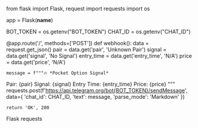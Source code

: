 from flask import Flask, request
import requests
import os

app = Flask(__name__)

BOT_TOKEN = os.getenv("BOT_TOKEN")
CHAT_ID = os.getenv("CHAT_ID")

@app.route('/', methods=['POST'])
def webhook():
    data = request.get_json()
    pair = data.get('pair', 'Unknown Pair')
    signal = data.get('signal', 'No Signal')
    entry_time = data.get('entry_time', 'N/A')
    price = data.get('price', 'N/A')

    message = f"""🔥 *Pocket Option Signal*
Pair: {pair}
Signal: {signal}
Entry Time: {entry_time}
Price: {price}
"""
    requests.post(f'https://api.telegram.org/bot{BOT_TOKEN}/sendMessage', data={
        'chat_id': CHAT_ID,
        'text': message,
        'parse_mode': 'Markdown'
    })

    return 'OK', 200
Flask
requests
    
